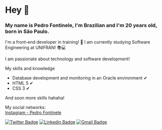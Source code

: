 # Hey 👋

###  My name is **Pedro Fontinele**, I'm Brazilian and I'm 20 years old, born in São Paulo.

I'm a front-end developer in training! 🚀 I am currently studying
Software Engineering at UNIFRAN! 📚💻
 
I am passionate about technology and software development!

My skills and knowledge

- Database development and monitoring in an Oracle environment ✔
- HTML 5 ✔
- CSS 3 ✔

And soon more skills hahaha!

My social networks:  
[Instagram - Pedro Fontinele](https://www.instagram.com/fontinele_pedro/)


[![Twitter Badge](https://img.shields.io/badge/-@fontinele-pedro-6633cc?style=flat-square&labelColor=6633cc&logo=twitter&logoColor=white&link=https://twitter.com/fontinele_pedro)](https://twitter.com/fontinele_pedro) 
[![Linkedin Badge](https://img.shields.io/badge/-Diego%20Fernandes-6633cc?style=flat-square&logo=Linkedin&logoColor=white&link=https://www.linkedin.com/in/diego-schell-fernandes/)](https://www.linkedin.com/in/diego-schell-fernandes/) 
[![Gmail Badge](https://img.shields.io/badge/-diego.schell.f@gmail.com-6633cc?style=flat-square&logo=Gmail&logoColor=white&link=mailto:diego.schell.f@gmail.com)](mailto:diego.schell.f@gmail.com)
